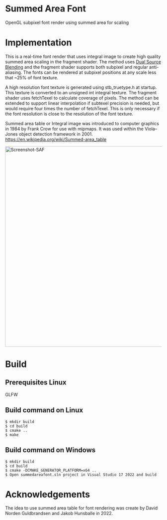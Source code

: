 # Summed Area Font
OpenGL subpixel font render using summed area for scaling

# Implementation

This is a real-time font render that uses integral image to create high quality summed area scaling in the fragment shader. The method uses [Dual Source Blending](https://www.khronos.org/opengl/wiki_opengl/index.php?title=Dual_Source_Blending&redirect=no) and the fragment shader supports both subpixel and regular anti-aliasing. The fonts can be rendered at subpixel positions at any scale less that ~25% of font texture.

A high resolution font texture is generated using stb_truetype.h at startup. This texture is converted to an unsigned int integral texture. The fragment shader uses fetchTexel to calculate coverage of pixels. The method can be extended to support linear interpolation if subtexel precision is needed, but would require four times the number of fetchTexel. This is only necessary if the font resolution is close to the resolution of the font texture.

Summed area table or Integral image was introduced to computer graphics in 1984 by Frank Crow for use with mipmaps. It was used within the Viola–Jones object detection framework in 2001. https://en.wikipedia.org/wiki/Summed-area_table

<img width="643" alt="Screenshot-SAF" src="https://github.com/DavidGuldbrandsen/SummedAreaFont/assets/98739117/cb84770a-ca36-4643-bfe2-567b4762eaa5">

# Build

## Prerequisites Linux
GLFW

## Build command on Linux
```
$ mkdir build
$ cd build
$ cmake ..
$ make
```

## Build command on Windows
```
$ mkdir build
$ cd build
$ cmake -DCMAKE_GENERATOR_PLATFORM=x64 ..
$ Open summedareafont.sln project in Visual Studio 17 2022 and build
```

# Acknowledgements

The idea to use summed area table for font rendering was create by David Norden Guldbrandsen and Jakob Hunsballe in 2022.
